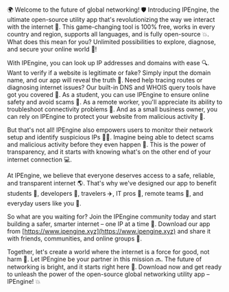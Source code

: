 🌍 Welcome to the future of global networking! 🛡️ Introducing IPEngine, the ultimate open-source utility app that's revolutionizing the way we interact with the internet 📡. This game-changing tool is 100% free, works in every country and region, supports all languages, and is fully open-source 💥. What does this mean for you? Unlimited possibilities to explore, diagnose, and secure your online world 🚀!

With IPEngine, you can look up IP addresses and domains with ease 🔍. Want to verify if a website is legitimate or fake? Simply input the domain name, and our app will reveal the truth 💯. Need help tracing routes or diagnosing internet issues? Our built-in DNS and WHOIS query tools have got you covered 📍. As a student, you can use IPEngine to ensure online safety and avoid scams 👀. As a remote worker, you'll appreciate its ability to troubleshoot connectivity problems 🔧. And as a small business owner, you can rely on IPEngine to protect your website from malicious activity 💪.

But that's not all! IPEngine also empowers users to monitor their network setup and identify suspicious IPs 🕵️‍♀️. Imagine being able to detect scams and malicious activity before they even happen 🔮. This is the power of transparency, and it starts with knowing what's on the other end of your internet connection 💻.

At IPEngine, we believe that everyone deserves access to a safe, reliable, and transparent internet 🌎. That's why we've designed our app to benefit students 👫, developers 🤖, travelers ✈️, IT pros 💼, remote teams 🏢, and everyday users like you 📱.

So what are you waiting for? Join the IPEngine community today and start building a safer, smarter internet – one IP at a time 🚀. Download our app from [https://www.ipengine.xyz](https://www.ipengine.xyz) and share it with friends, communities, and online groups 💬.

Together, let's create a world where the internet is a force for good, not harm 🌟. Let IPEngine be your partner in this mission 🔜. The future of networking is bright, and it starts right here 🚀. Download now and get ready to unleash the power of the open-source global networking utility app – IPEngine! 💥